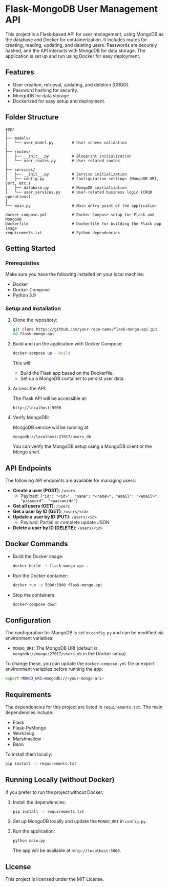 
# Flask-MongoDB User Management API

This project is a Flask-based API for user management, using MongoDB as the database and Docker for containerization. It includes routes for creating, reading, updating, and deleting users. Passwords are securely hashed, and the API interacts with MongoDB for data storage. The application is set up and run using Docker for easy deployment.

## Features

- User creation, retrieval, updating, and deletion (CRUD).
- Password hashing for security.
- MongoDB for data storage.
- Dockerized for easy setup and deployment.

## Folder Structure

```
app/
│
├── models/
│   └── user_model.py        # User schema validation
│
├── routes/
│   ├── __init__.py          # Blueprint initialization
│   └── user_routes.py       # User-related routes
│
├── services/
│   ├── __init__.py          # Service initialization
│   ├── config.py            # Configuration settings (MongoDB URI, port, etc.)
│   ├── database.py          # MongoDB initialization
│   └── user_services.py     # User-related business logic (CRUD operations)
│
└── main.py                  # Main entry point of the application

docker-compose.yml           # Docker Compose setup for Flask and MongoDB
Dockerfile                   # Dockerfile for building the Flask app image
requirements.txt             # Python dependencies
```

## Getting Started

### Prerequisites

Make sure you have the following installed on your local machine:
- Docker
- Docker Compose
- Python 3.9

### Setup and Installation

1. Clone the repository:

   ```bash
   git clone https://github.com/your-repo-name/flask-mongo-api.git
   cd flask-mongo-api
   ```

2. Build and run the application with Docker Compose:

   ```bash
   docker-compose up --build
   ```

   This will:
   - Build the Flask app based on the Dockerfile.
   - Set up a MongoDB container to persist user data.

3. Access the API:

   The Flask API will be accessible at:
   ```
   http://localhost:5000
   ```

4. Verify MongoDB:

   MongoDB service will be running at:
   ```
   mongodb://localhost:27017/users_db
   ```

   You can verify the MongoDB setup using a MongoDB client or the Mongo shell.

## API Endpoints

The following API endpoints are available for managing users:

- **Create a user (POST)**: `/users`
   - Payload: `{"id": "<id>", "name": "<name>", "email": "<email>", "password": "<password>"}`
- **Get all users (GET)**: `/users`
- **Get a user by ID (GET)**: `/users/<id>`
- **Update a user by ID (PUT)**: `/users/<id>`
   - Payload: Partial or complete update JSON
- **Delete a user by ID (DELETE)**: `/users/<id>`

## Docker Commands

- Build the Docker image:

  ```bash
  docker build -t flask-mongo-api .
  ```

- Run the Docker container:

  ```bash
  docker run -p 5000:5000 flask-mongo-api
  ```

- Stop the containers:

  ```bash
  docker-compose down
  ```

## Configuration

The configuration for MongoDB is set in `config.py` and can be modified via environment variables:

- `MONGO_URI`: The MongoDB URI (default is `mongodb://mongo:27017/users_db` in the Docker setup).

To change these, you can update the `docker-compose.yml` file or export environment variables before running the app:

```bash
export MONGO_URI=mongodb://<your-mongo-uri>
```

## Requirements

The dependencies for this project are listed in `requirements.txt`. The main dependencies include:
- Flask
- Flask-PyMongo
- Werkzeug
- Marshmallow
- Bson

To install them locally:

```bash
pip install -r requirements.txt
```

## Running Locally (without Docker)

If you prefer to run the project without Docker:

1. Install the dependencies:

   ```bash
   pip install -r requirements.txt
   ```

2. Set up MongoDB locally and update the `MONGO_URI` in `config.py`.

3. Run the application:

   ```bash
   python main.py
   ```

   The app will be available at `http://localhost:5000`.

## License

This project is licensed under the MIT License.
